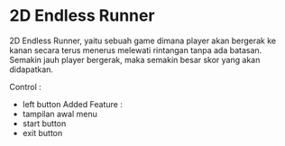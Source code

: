 # 2D Endless Runner
2D Endless Runner, yaitu sebuah game dimana player akan bergerak ke kanan secara terus menerus melewati rintangan tanpa ada batasan. 
Semakin jauh player bergerak, maka semakin besar skor yang akan didapatkan.

Control : 
- left button 
Added Feature : 
- tampilan awal menu 
- start button 
- exit button
